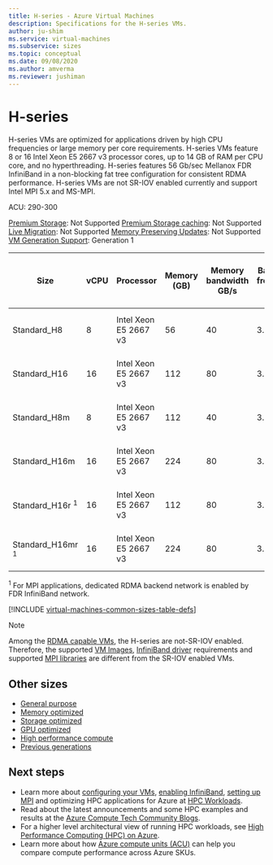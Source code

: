 ```yaml
---
title: H-series - Azure Virtual Machines
description: Specifications for the H-series VMs.
author: ju-shim
ms.service: virtual-machines
ms.subservice: sizes
ms.topic: conceptual
ms.date: 09/08/2020
ms.author: amverma
ms.reviewer: jushiman
---
```


# H-series

H-series VMs are optimized for applications driven by high CPU frequencies or large memory per core requirements. H-series VMs feature 8 or 16 Intel Xeon E5 2667 v3 processor cores, up to 14 GB of RAM per CPU core, and no hyperthreading. H-series features 56 Gb/sec Mellanox FDR InfiniBand in a non-blocking fat tree configuration for consistent RDMA performance. H-series VMs are not SR-IOV enabled currently and support Intel MPI 5.x and MS-MPI.

ACU: 290-300

[Premium Storage](premium-storage-performance.md): Not Supported
[Premium Storage caching](premium-storage-performance): Not Supported
[Live Migration](maintenance-and-updates.md): Not Supported
[Memory Preserving Updates](maintenance-and-updates.md): Not Supported
[VM Generation Support](generation-2.md): Generation 1

| Size | vCPU | Processor | Memory (GB) | Memory bandwidth GB/s | Base CPU frequency (GHz) | All-cores frequency (GHz, peak) | Single-core frequency (GHz, peak) | RDMA performance (Gb/s) | MPI support | Temp storage (GB) | Max data disks | Max disk throughput: IOPS | Max Ethernet NICs |
| --- | --- |--- | --- | --- | --- | --- | --- | --- | --- | --- | --- | --- | --- |
| Standard_H8   | 8  | Intel Xeon E5 2667 v3 | 56 | 40 | 3.2 | 3.3 | 3.6 | - | Intel 5.x, MS-MPI | 1000 | 32 | 32 x 500 | 2 |
| Standard_H16  | 16 | Intel Xeon E5 2667 v3 | 112 | 80 | 3.2 | 3.3 | 3.6 | - | Intel 5.x, MS-MPI | 2000 | 64 | 64 x 500 | 4 |
| Standard_H8m  | 8  | Intel Xeon E5 2667 v3 | 112 | 40 | 3.2 | 3.3 | 3.6 | - | Intel 5.x, MS-MPI | 1000 | 32 | 32 x 500 | 2 |
| Standard_H16m | 16 | Intel Xeon E5 2667 v3 | 224 | 80 | 3.2 | 3.3 | 3.6 | - | Intel 5.x, MS-MPI | 2000 | 64 | 64 x 500 | 4 |
| Standard_H16r <sup>1</sup>  | 16 | Intel Xeon E5 2667 v3 | 112 | 80 | 3.2 | 3.3 | 3.6 | 56 | Intel 5.x, MS-MPI | 2000 | 64 | 64 x 500 | 4 |
| Standard_H16mr <sup>1</sup> | 16 | Intel Xeon E5 2667 v3 | 224 | 80 | 3.2 | 3.3 | 3.6 | 56 | Intel 5.x, MS-MPI | 2000 | 64 | 64 x 500 | 4 |

<sup>1</sup> For MPI applications, dedicated RDMA backend network is enabled by FDR InfiniBand network.

[!INCLUDE [virtual-machines-common-sizes-table-defs](../../includes/virtual-machines-common-sizes-table-defs.md)]

> [!NOTE]
> Among the [RDMA capable VMs](sizes-hpc.md#rdma-capable-instances), the H-series are not-SR-IOV enabled. Therefore, the supported [VM Images](./workloads/hpc/configure.md#vm-images), [InfiniBand driver](./workloads/hpc/enable-infiniband.md) requirements and supported [MPI libraries](./workloads/hpc/setup-mpi.md) are different from the SR-IOV enabled VMs.

## Other sizes

- [General purpose](sizes-general.md)
- [Memory optimized](sizes-memory.md)
- [Storage optimized](sizes-storage.md)
- [GPU optimized](sizes-gpu.md)
- [High performance compute](sizes-hpc.md)
- [Previous generations](sizes-previous-gen.md)

## Next steps

- Learn more about [configuring your VMs](./workloads/hpc/configure.md), [enabling InfiniBand](./workloads/hpc/enable-infiniband.md), [setting up MPI](./workloads/hpc/setup-mpi.md) and optimizing HPC applications for Azure at [HPC Workloads](./workloads/hpc/overview.md).
- Read about the latest announcements and some HPC examples and results at the [Azure Compute Tech Community Blogs](https://techcommunity.microsoft.com/t5/azure-compute/bg-p/AzureCompute).
- For a higher level architectural view of running HPC workloads, see [High Performance Computing (HPC) on Azure](/azure/architecture/topics/high-performance-computing/).
- Learn more about how [Azure compute units (ACU)](acu.md) can help you compare compute performance across Azure SKUs.
